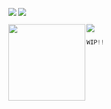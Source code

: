    ![](https://komarev.com/ghpvc/?username=LoveCrime&style=flat&color=387758&base=19274&label=Visitors!) ![](https://gifcity.carrd.co/assets/images/gallery270/f7bbb2b6.gif?v=9133a0c8)

[![](https://readme-typing-svg.herokuapp.com?font=Roboto+Mono&lines=scar+%7C+check+out+my+links&color=587A6F)](https://git.io/typing-svg)
<img align="left" src="https://files.catbox.moe/i6adw5.png" width="155"/> 

```csharp
WIP!!
```
